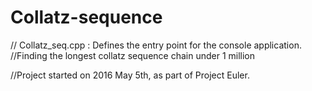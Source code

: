 # Collatz-sequence
// Collatz_seq.cpp : Defines the entry point for the console application.
//Finding the longest collatz sequence chain under 1 million

//Project started on 2016 May 5th, as part of Project Euler.
